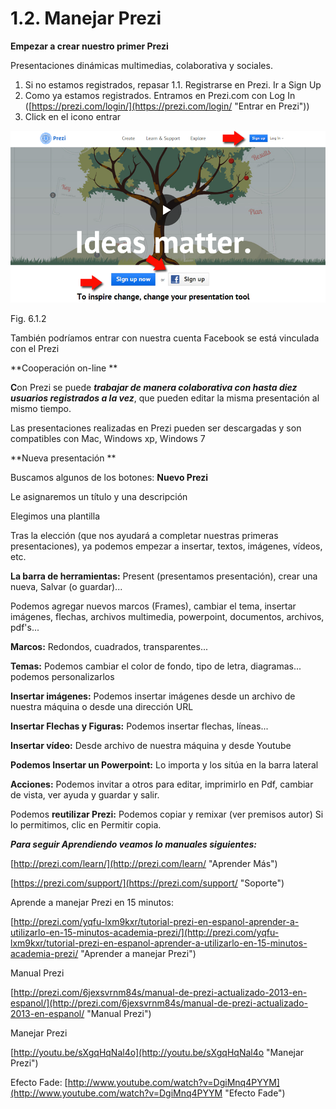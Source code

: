 # 1.2. Manejar Prezi

**Empezar a crear nuestro primer Prezi**

Presentaciones dinámicas multimedias, colaborativa y sociales.

1.  Si no estamos registrados, repasar 1.1. Registrarse en Prezi. Ir a Sign Up
2.  Como ya estamos registrados. Entramos en Prezi.com con Log In ([https://prezi.com/login/](https://prezi.com/login/ "Entrar en Prezi"))
3.  Click en el icono entrar 


[![Entrar en Prezi](img/entrar.png "Entrar en Prezi Sign Up")](https://prezi.com/ "Registrarse o acceder a Prezi")


Fig. 6.1.2

También podríamos entrar con nuestra cuenta Facebook se está vinculada con el Prezi 

**Cooperación on-line **

**C**on Prezi se puede _**trabajar de manera colaborativa con hasta diez usuarios registrados a la vez**_, que pueden editar la misma presentación al mismo tiempo.

Las presentaciones realizadas en Prezi pueden ser descargadas y son compatibles con Mac, Windows xp, Windows 7

**Nueva presentación **

Buscamos algunos de los botones: **Nuevo Prezi**

Le asignaremos un título y una descripción

Elegimos una plantilla

Tras la elección (que nos ayudará a completar nuestras primeras presentaciones), ya podemos empezar a insertar, textos, imágenes, vídeos, etc.

**La barra de herramientas:** Present (presentamos presentación), crear una nueva, Salvar (o guardar)...

Podemos agregar nuevos marcos (Frames), cambiar el tema, insertar imágenes, flechas, archivos multimedia, powerpoint, documentos, archivos, pdf's...

**Marcos:** Redondos, cuadrados, transparentes...

**Temas:** Podemos cambiar el color de fondo, tipo de letra, diagramas... podemos personalizarlos

**Insertar imágenes:** Podemos insertar imágenes desde un archivo de nuestra máquina o desde una dirección URL

**Insertar Flechas y Figuras:** Podemos insertar flechas, líneas...

**Insertar vídeo:** Desde archivo de nuestra máquina y desde Youtube

**Podemos Insertar un Powerpoint:** Lo importa y los sitúa en la barra lateral

**Acciones:** Podemos invitar a otros para editar, imprimirlo en Pdf, cambiar de vista, ver ayuda y guardar y salir.

Podemos **reutilizar Prezi:** Podemos copiar y remixar (ver premisos autor) Si lo permitimos, clic en Permitir copia.

_**Para seguir Aprendiendo veamos lo manuales siguientes:**_

[http://prezi.com/learn/](http://prezi.com/learn/ "Aprender Más")

[https://prezi.com/support/](https://prezi.com/support/ "Soporte")

Aprende a manejar Prezi en 15 minutos:

[http://prezi.com/yqfu-lxm9kxr/tutorial-prezi-en-espanol-aprender-a-utilizarlo-en-15-minutos-academia-prezi/](http://prezi.com/yqfu-lxm9kxr/tutorial-prezi-en-espanol-aprender-a-utilizarlo-en-15-minutos-academia-prezi/ "Aprender a manejar Prezi")

Manual Prezi

[http://prezi.com/6jexsvrnm84s/manual-de-prezi-actualizado-2013-en-espanol/](http://prezi.com/6jexsvrnm84s/manual-de-prezi-actualizado-2013-en-espanol/ "Manual Prezi")

Manejar Prezi

[http://youtu.be/sXgqHqNal4o](http://youtu.be/sXgqHqNal4o "Manejar Prezi")

Efecto Fade: [http://www.youtube.com/watch?v=DgiMnq4PYYM](http://www.youtube.com/watch?v=DgiMnq4PYYM "Efecto Fade")

